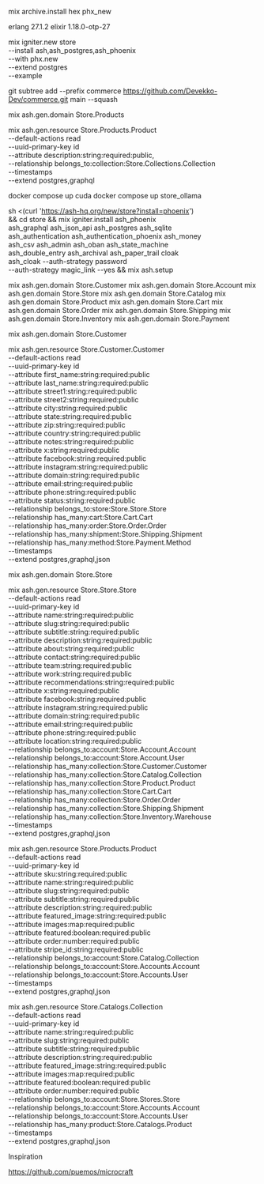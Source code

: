 mix archive.install hex phx_new

erlang 27.1.2
elixir 1.18.0-otp-27

mix igniter.new store \
  --install ash,ash_postgres,ash_phoenix \
  --with phx.new \
  --extend postgres \
  --example


git subtree add --prefix commerce https://github.com/Devekko-Dev/commerce.git main --squash

mix ash.gen.domain Store.Products

mix ash.gen.resource Store.Products.Product \
  --default-actions read \
  --uuid-primary-key id \
  --attribute description:string:required:public, \
  --relationship belongs_to:collection:Store.Collections.Collection \
  --timestamps \
  --extend postgres,graphql



 docker compose up cuda
 docker compose up store_ollama


 sh <(curl 'https://ash-hq.org/new/store?install=phoenix') \
    && cd store && mix igniter.install ash_phoenix \
    ash_graphql ash_json_api ash_postgres ash_sqlite \
    ash_authentication ash_authentication_phoenix ash_money \
    ash_csv ash_admin ash_oban ash_state_machine \
    ash_double_entry ash_archival ash_paper_trail cloak \
    ash_cloak --auth-strategy password \
    --auth-strategy magic_link --yes && mix ash.setup



mix ash.gen.domain Store.Customer
mix ash.gen.domain Store.Account
mix ash.gen.domain Store.Store
mix ash.gen.domain Store.Catalog
mix ash.gen.domain Store.Product
mix ash.gen.domain Store.Cart
mix ash.gen.domain Store.Order
mix ash.gen.domain Store.Shipping
mix ash.gen.domain Store.Inventory
mix ash.gen.domain Store.Payment


mix ash.gen.domain Store.Customer

mix ash.gen.resource Store.Customer.Customer \
  --default-actions read \
  --uuid-primary-key id \
  --attribute first_name:string:required:public \
  --attribute last_name:string:required:public \
  --attribute street1:string:required:public \
  --attribute street2:string:required:public \
  --attribute city:string:required:public \
  --attribute state:string:required:public \
  --attribute zip:string:required:public \
  --attribute country:string:required:public \
  --attribute notes:string:required:public \
  --attribute x:string:required:public \
  --attribute facebook:string:required:public \
  --attribute instagram:string:required:public \
  --attribute domain:string:required:public \
  --attribute email:string:required:public \
  --attribute phone:string:required:public \
  --attribute status:string:required:public \
  --relationship belongs_to:store:Store.Store.Store \
  --relationship has_many:cart:Store.Cart.Cart \
  --relationship has_many:order:Store.Order.Order \
  --relationship has_many:shipment:Store.Shipping.Shipment \
  --relationship has_many:method:Store.Payment.Method \
  --timestamps \
  --extend postgres,graphql,json

mix ash.gen.domain Store.Store

mix ash.gen.resource Store.Store.Store \
  --default-actions read \
  --uuid-primary-key id \
  --attribute name:string:required:public \
  --attribute slug:string:required:public \
  --attribute subtitle:string:required:public \
  --attribute description:string:required:public \
  --attribute about:string:required:public \
  --attribute contact:string:required:public \
  --attribute team:string:required:public \
  --attribute work:string:required:public \
  --attribute recommendations:string:required:public \
  --attribute x:string:required:public \
  --attribute facebook:string:required:public \
  --attribute instagram:string:required:public \
  --attribute domain:string:required:public \
  --attribute email:string:required:public \
  --attribute phone:string:required:public \
  --attribute location:string:required:public \
  --relationship belongs_to:account:Store.Account.Account \
  --relationship belongs_to:account:Store.Account.User \
  --relationship has_many:collection:Store.Customer.Customer \
  --relationship has_many:collection:Store.Catalog.Collection \
  --relationship has_many:collection:Store.Product.Product \
  --relationship has_many:collection:Store.Cart.Cart \
  --relationship has_many:collection:Store.Order.Order \
  --relationship has_many:collection:Store.Shipping.Shipment \
  --relationship has_many:collection:Store.Inventory.Warehouse \
  --timestamps \
  --extend postgres,graphql,json

mix ash.gen.resource Store.Products.Product \
  --default-actions read \
  --uuid-primary-key id \
  --attribute sku:string:required:public \
  --attribute name:string:required:public \
  --attribute slug:string:required:public \
  --attribute subtitle:string:required:public \
  --attribute description:string:required:public \
  --attribute featured_image:string:required:public \
  --attribute images:map:required:public \
  --attribute featured:boolean:required:public \
  --attribute order:number:required:public \
  --attribute stripe_id:string:required:public \
  --relationship belongs_to:account:Store.Catalog.Collection \
  --relationship belongs_to:account:Store.Accounts.Account \
  --relationship belongs_to:account:Store.Accounts.User \
  --timestamps \
  --extend postgres,graphql,json

mix ash.gen.resource Store.Catalogs.Collection \
  --default-actions read \
  --uuid-primary-key id \
  --attribute name:string:required:public \
  --attribute slug:string:required:public \
  --attribute subtitle:string:required:public \
  --attribute description:string:required:public \
  --attribute featured_image:string:required:public \
  --attribute images:map:required:public \
  --attribute featured:boolean:required:public \
  --attribute order:number:required:public \
  --relationship belongs_to:account:Store.Stores.Store \
  --relationship belongs_to:account:Store.Accounts.Account \
  --relationship belongs_to:account:Store.Accounts.User \
  --relationship has_many:product:Store.Catalogs.Product \
  --timestamps \
  --extend postgres,graphql,json



Inspiration

https://github.com/puemos/microcraft
